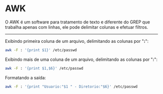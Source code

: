 # AWK

O AWK é um software para tratamento de texto e diferente do GREP que trabalha apenas com linhas, ele pode delimitar colunas e efetuar filtros.

---

Exibindo primeira coluna de um arquivo, delimitando as colunas por "**:**":

```bash
awk -F : '{print $1}' /etc/passwd
```

Exibindo mais de uma coluna de um arquivo, delimitando as colunas por "**:**":

```bash
awk -F : '{print $1,$6}' /etc/passwd
```

Formatando a saída:

```bash
awk -F : '{print "Usuario:"$1 " - Diretorio:"$6}' /etc/passwd
```
